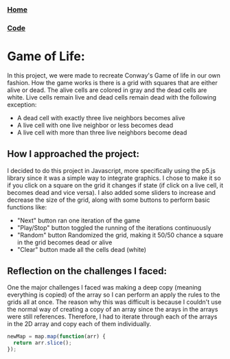 ### [Home](index.html)

### [Code](https://balta-z-r.github.io/game-of-life)

# Game of Life:

In this project, we were made to recreate Conway's Game of life in our own fashion.
How the game works is there is a grid with squares that are either alive or dead.
The alive cells are colored in gray and the dead cells are white.
Live cells remain live and dead cells remain dead with the following exception:

- A dead cell with exactly three live neighbors becomes alive
- A live cell with one live neighbor or less becomes dead
- A live cell with more than three live neighbors become dead

## How I approached the project:

I decided to do this project in Javascript, more specifically using the p5.js library since it was a simple way to integrate graphics.
I chose to make it so if you click on a square on the grid it changes if state (if click on a live cell, it becomes dead and vice versa).
I also added some sliders to increase and decrease the size of the grid, along with some buttons to perform basic functions like:

- "Next" button ran one iteration of the game
- "Play/Stop" button toggled the running of the iterations continuously
- "Random" button Randomized the grid, making it 50/50 chance a square in the grid becomes dead or alive
- "Clear" button made all the cells dead (white)

## Reflection on the challenges I faced:

One the major challenges I faced was making a deep copy (meaning everything is copied) of the array so I can perform an apply the rules to the grids all at once.
The reason why this was difficult is because I couldn't use the normal way of creating a copy of an array since the arays in the arrays were still references.
Therefore, I had to iterate through each of the arrays in the 2D array and copy each of them individually.

```js
newMap = map.map(function(arr) {
  return arr.slice();
});
```

